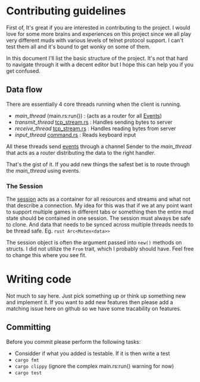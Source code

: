 # Contributing guidelines

First of, It's great if you are interested in contributing to the project. I
would love for some more brains and experiences on this project since we all
play very different muds with various levels of telnet protocol support. I
can't test them all and it's bound to get wonky on some of them.

In this document I'll list the basic structure of the project. It's not that
hard to navigate through it with a decent editor but I hope this can help you
if you get confused.

## Data flow
There are essentially 4 core threads running when the client is running.

- *main_thread* (main.rs:run())                           : (acts as a router for all [Events](src/event.rs))
- *transmit_thread* [tcp_stream.rs](src/tcp_stream.rs)    : Handles sending bytes to server
- *receive_thread* [tcp_stream.rs](src/tcp_stream.rs)     : Handles reading bytes from server
- *input_thread* [command.rs](rsc/command.rs)             : Reads keyboard input

All these threads send [events](src/event.rs) through a channel Sender to the
*main_thread* that acts as a router distributing the data to the right handler.

That's the gist of it. If you add new things the safest bet is to route through the *main_thread* using events.

### The Session
The [session](src/session.rs) acts as a container for all
resources and streams and what not that describe a connection. My idea for this
was that if we at any point want to support multiple games in different tabs or
something then the entire mud state should be contained in one session.  The
session must always be safe to clone. And data that needs to be synced across
multiple threads needs to be thread safe. Eg. `rust Arc<Mutex<data>>`

The session object is often the argument passed into `new()` methods on
structs. I did not utilize the `From` trait, which I probably should have. Feel
free to change this where you see fit.

# Writing code
Not much to say here. Just pick something up or think up something new and
implement it. If you want to add new features then please add a matching issue
here on github so we have some tracability on features.

## Committing
Before you commit please perform the following tasks:

- Considder if what you added is testable. If it is then write a test
- `cargo fmt`
- `cargo clippy` (ignore the complex main.rs:run() warning for now)
- `cargo test`
